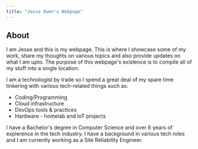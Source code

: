 ```yaml
---
title: "Jesse Owen's Webpage"
---
```

## About

I am Jesse and this is my webpage. This is where I showcase some of my work, share my thoughts on various topics and also provide updates on what I am upto. The purpose of this webpage's existence is to compile all of my stuff into a single location.

I am a technologist by trade so I spend a great deal of my spare time tinkering with various tech-related things such as:

- Coding/Programming
- Cloud infrastructure
- DevOps tools & practices
- Hardware - homelab and IoT projects

I have a Bachelor's degree in Computer Science and over 6 years of expierence in the tech industry. I have a background in various tech roles and I am currently working as a Site Reliability Engineer.